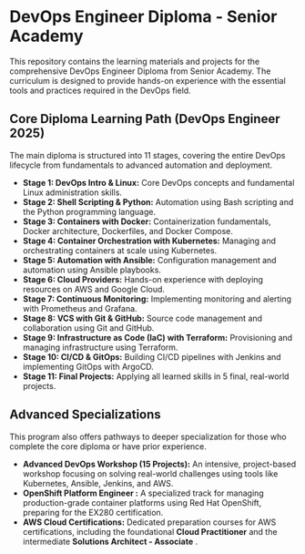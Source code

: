 # DevOps Engineer Diploma - Senior Academy

This repository contains the learning materials and projects for the comprehensive DevOps Engineer Diploma from Senior Academy. The curriculum is designed to provide hands-on experience with the essential tools and practices required in the DevOps field.

## Core Diploma Learning Path (DevOps Engineer 2025)

The main diploma is structured into 11 stages, covering the entire DevOps lifecycle from fundamentals to advanced automation and deployment.

* **Stage 1: DevOps Intro & Linux:** Core DevOps concepts and fundamental Linux administration skills.
* **Stage 2: Shell Scripting & Python:** Automation using Bash scripting and the Python programming language.
* **Stage 3: Containers with Docker:** Containerization fundamentals, Docker architecture, Dockerfiles, and Docker Compose.
* **Stage 4: Container Orchestration with Kubernetes:** Managing and orchestrating containers at scale using Kubernetes.
* **Stage 5: Automation with Ansible:** Configuration management and automation using Ansible playbooks.
* **Stage 6: Cloud Providers:** Hands-on experience with deploying resources on AWS and Google Cloud.
* **Stage 7: Continuous Monitoring:** Implementing monitoring and alerting with Prometheus and Grafana.
* **Stage 8: VCS with Git & GitHub:** Source code management and collaboration using Git and GitHub.
* **Stage 9: Infrastructure as Code (IaC) with Terraform:** Provisioning and managing infrastructure using Terraform.
* **Stage 10: CI/CD & GitOps:** Building CI/CD pipelines with Jenkins and implementing GitOps with ArgoCD.
* **Stage 11: Final Projects:** Applying all learned skills in 5 final, real-world projects.

## Advanced Specializations

This program also offers pathways to deeper specialization for those who complete the core diploma or have prior experience.

* **Advanced DevOps Workshop (15 Projects):** An intensive, project-based workshop focusing on solving real-world challenges using tools like Kubernetes, Ansible, Jenkins, and AWS.
* **OpenShift Platform Engineer :** A specialized track for managing production-grade container platforms using Red Hat OpenShift, preparing for the EX280 certification.
* **AWS Cloud Certifications:** Dedicated preparation courses for AWS certifications, including the foundational **Cloud Practitioner** and the intermediate **Solutions Architect - Associate** .